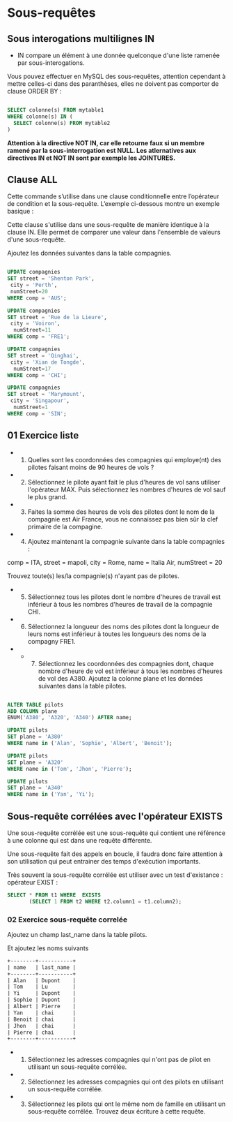 # Sous-requêtes

## Sous interogations multilignes IN

- IN compare un élément à une donnée quelconque d'une liste ramenée par sous-interogations.

Vous pouvez effectuer en MySQL des sous-requêtes, attention cependant à mettre celles-ci dans des paranthèses, elles ne doivent pas comporter de clause ORDER BY :

```sql

SELECT colonne(s) FROM mytable1
WHERE colonne(s) IN (
  SELECT colonne(s) FROM mytable2
)
```

**Attention à la directive NOT IN, car elle retourne faux si un membre ramené par la sous-interrogation est NULL. Les atlernatives aux directives IN et NOT IN sont par exemple les JOINTURES.**

## Clause ALL

Cette commande s’utilise dans une clause conditionnelle entre l’opérateur de condition et la sous-requête. L’exemple ci-dessous montre un exemple basique :

Cette clause s'utilise dans une sous-requête de manière identique à la clause IN. Elle permet de comparer une valeur dans l'ensemble de valeurs d'une sous-requête.

Ajoutez les données suivantes dans la table compagnies.

```sql

UPDATE compagnies
SET street = 'Shenton Park',
 city = 'Perth', 
 numStreet=20
WHERE comp = 'AUS';

UPDATE compagnies
SET street = 'Rue de la Lieure',
 city = 'Voiron',
  numStreet=11
WHERE comp = 'FRE1';

UPDATE compagnies
SET street = 'Qinghai',
 city = 'Xian de Tongde',
  numStreet=17
WHERE comp = 'CHI';

UPDATE compagnies
SET street = 'Marymount',
 city = 'Singapour',
  numStreet=1
WHERE comp = 'SIN';
```

## 01 Exercice liste

- 1. Quelles sont les coordonnées des compagnies qui employe(nt) des pilotes faisant moins de 90 heures de vols ?

- 2. Sélectionnez le pilote ayant fait le plus d'heures de vol sans utiliser l'opérateur MAX. Puis sélectionnez les nombres d'heures de vol sauf le plus grand.

- 3. Faites la somme des heures de vols des pilotes dont le nom de la compagnie est Air France, vous ne connaissez pas bien sûr la clef primaire de la compagine.

- 4. Ajoutez maintenant la compagnie suivante dans la table compagnies :

comp = ITA, street = mapoli, city = Rome, name = Italia Air, numStreet =  20

Trouvez toute(s) les/la compagnie(s) n'ayant pas de pilotes.

- 5. Sélectionnez tous les pilotes dont le nombre d'heures de travail est inférieur à tous les nombres d'heures de travail de la compagnie CHI.

- 6. Sélectionnez la longueur des noms des pilotes dont la longueur de leurs noms est inférieur à toutes les longueurs des noms de la compagny FRE1.

- - 7. Sélectionnez les coordonnées des compagnies dont, chaque nombre d'heure de vol est inférieur à tous les nombres d'heures de vol des A380. Ajoutez la colonne plane et les données suivantes dans la table pilotes.

```sql

ALTER TABLE pilots
ADD COLUMN plane
ENUM('A380', 'A320', 'A340') AFTER name;

UPDATE pilots
SET plane = 'A380'
WHERE name in ('Alan', 'Sophie', 'Albert', 'Benoit');

UPDATE pilots
SET plane = 'A320'
WHERE name in ('Tom', 'Jhon', 'Pierre');

UPDATE pilots
SET plane = 'A340'
WHERE name in ('Yan', 'Yi');
```

## Sous-requête corrélées avec l'opérateur EXISTS

Une sous-requête corrélée est une sous-requête qui contient une référence à une colonne qui est dans une requête différente.

Une sous-requête fait des appels en boucle, il faudra donc faire attention à son utilisation qui peut entrainer des temps d'exécution importants.

Très souvent la sous-requête corrélée est utiliser avec un test d'existance : opérateur EXIST :

```sql
SELECT * FROM t1 WHERE  EXISTS
       (SELECT 1 FROM t2 WHERE t2.column1 = t1.column2);
```

### 02 Exercice sous-requête correlée

Ajoutez un champ last_name dans la table pilots.

Et ajoutez les noms suivants

```txt
+--------+-----------+
| name   | last_name |
+--------+-----------+
| Alan   | Dupont    |
| Tom    | Lu        |
| Yi     | Dupont    |
| Sophie | Dupont    |
| Albert | Pierre    |
| Yan    | chai      |
| Benoit | chai      |
| Jhon   | chai      |
| Pierre | chai      |
+--------+-----------+

```

- 1. Sélectionnez les adresses compagnies qui n'ont pas de pilot en utilisant un sous-requête corrélée.

- 2. Sélectionnez les adresses compagnies qui ont des pilots en utilisant un sous-requête corrélée.

- 3. Sélectionnez les pilots qui ont le même nom de famille  en utilisant un sous-requête corrélée. Trouvez deux écriture à cette requête.